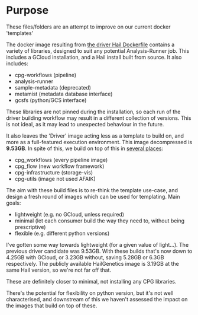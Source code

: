 # Purpose

These files/folders are an attempt to improve on our current docker 'templates'

The docker image resulting from [the driver Hail Dockerfile](../driver/Dockerfile.hail) contains a variety of libraries,
designed to suit any potential Analysis-Runner job. This includes a GCloud installation, and a Hail install built from
source. It also includes:

* cpg-workflows (pipeline)
* analysis-runner
* sample-metadata (deprecated)
* metamist (metadata database interface)
* gcsfs (python/GCS interface)

These libraries are not pinned during the installation, so each run of the driver building workflow may result in a 
different collection of versions. This is not ideal, as it may lead to unexpected behaviour in the future.

It also leaves the 'Driver' image acting less as a template to build on, and more as a full-featured execution
environment. This image decompressed is **9.53GB**. In spite of this, we build on top of this in [several places](https://github.com/search?q=%22FROM+australia-southeast1-docker.pkg.dev%2Fanalysis-runner%2Fimages%2Fdriver%3Alatest%22&type=code):

* cpg_workflows (every pipeline image)
* cpg_flow (new workflow framework)
* cpg-infrastructure (storage-vis)
* cpg-utils (image not used AFAIK)

The aim with these build files is to re-think the template use-case, and design a fresh round of images which can be 
used for templating. Main goals:

* lightweight (e.g. no GCloud, unless required)
* minimal (let each consumer build the way they need to, without being prescriptive)
* flexible (e.g. different python versions)

I've gotten some way towards lightweight (for a given value of light...). The previous driver candidate was 9.53GB. With
these builds that's now down to 4.25GB with GCloud, or 3.23GB without, saving 5.28GB or 6.3GB respectively. The publicly
available HailGenetics image is 3.19GB at the same Hail version, so we're not far off that.

These are definitely closer to minimal, not installing any CPG libraries. 

There's the potential for flexibility on python version, but it's not well characterised, and downstream of this we haven't 
assessed the impact on the images that build on top of these.
